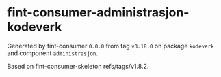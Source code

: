 # fint-consumer-administrasjon-kodeverk

Generated by fint-consumer `0.0.0` from tag `v3.18.0` on package `kodeverk` and component `administrasjon`.

Based on fint-consumer-skeleton refs/tags/v1.8.2.
